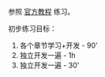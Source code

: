 参照 [官方教程](https://reactnative.cn/docs/0.51/sample-application-movies.html) 练习。

初步练习目标：

1. 各个章节学习+开发 - 90'
2. 独立开发一遍 - 1h
3. 独立开发一遍 - 30'